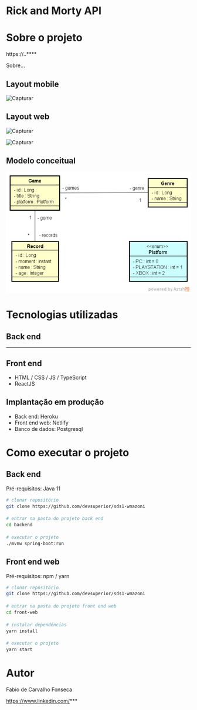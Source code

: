 # Rick and Morty API 

# Sobre o projeto

https://..****

Sobre...

## Layout mobile
![Capturar](https://github.com/FabioCFonseca/caseGreenAcesso/assets/108895922/cb6313e9-352d-4cb0-9249-1f8da6b86736)

## Layout web
![Capturar](https://github.com/FabioCFonseca/caseGreenAcesso/assets/108895922/fed0f580-e8ca-4f8d-aa04-05b2c18a7efc)

![Capturar](https://github.com/FabioCFonseca/caseGreenAcesso/assets/108895922/0f5d0f62-3f51-41ad-817a-d9e3bad32d41)

## Modelo conceitual
![Modelo Conceitual](https://github.com/acenelio/assets/raw/main/sds1/modelo-conceitual.png)

# Tecnologias utilizadas
## Back end
***
## Front end
- HTML / CSS / JS / TypeScript
- ReactJS
## Implantação em produção
- Back end: Heroku
- Front end web: Netlify
- Banco de dados: Postgresql

# Como executar o projeto

## Back end
Pré-requisitos: Java 11

```bash
# clonar repositório
git clone https://github.com/devsuperior/sds1-wmazoni

# entrar na pasta do projeto back end
cd backend

# executar o projeto
./mvnw spring-boot:run
```

## Front end web
Pré-requisitos: npm / yarn

```bash
# clonar repositório
git clone https://github.com/devsuperior/sds1-wmazoni

# entrar na pasta do projeto front end web
cd front-web

# instalar dependências
yarn install

# executar o projeto
yarn start
```

# Autor

Fabio de Carvalho Fonseca

https://www.linkedin.com/***
